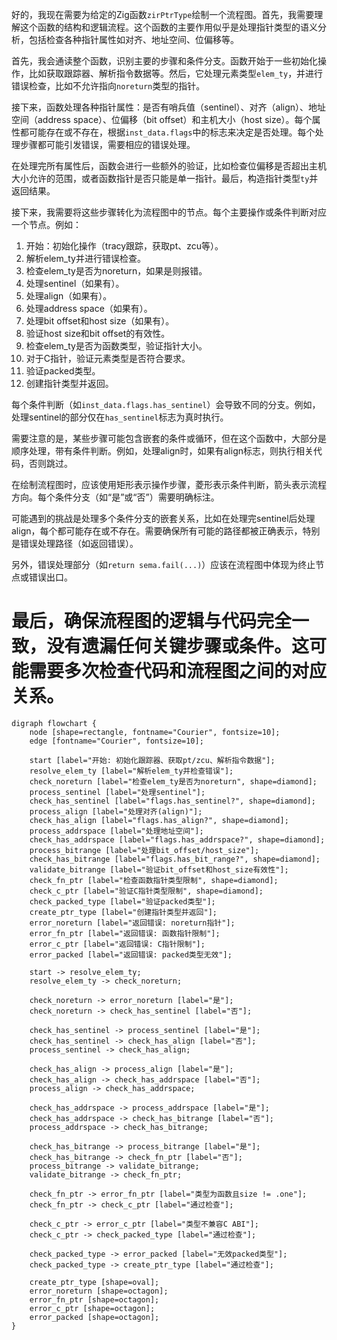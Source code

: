 好的，我现在需要为给定的Zig函数`zirPtrType`绘制一个流程图。首先，我需要理解这个函数的结构和逻辑流程。这个函数的主要作用似乎是处理指针类型的语义分析，包括检查各种指针属性如对齐、地址空间、位偏移等。

首先，我会通读整个函数，识别主要的步骤和条件分支。函数开始于一些初始化操作，比如获取跟踪器、解析指令数据等。然后，它处理元素类型`elem_ty`，并进行错误检查，比如不允许指向`noreturn`类型的指针。

接下来，函数处理各种指针属性：是否有哨兵值（sentinel）、对齐（align）、地址空间（address space）、位偏移（bit offset）和主机大小（host size）。每个属性都可能存在或不存在，根据`inst_data.flags`中的标志来决定是否处理。每个处理步骤都可能引发错误，需要相应的错误处理。

在处理完所有属性后，函数会进行一些额外的验证，比如检查位偏移是否超出主机大小允许的范围，或者函数指针是否只能是单一指针。最后，构造指针类型`ty`并返回结果。

接下来，我需要将这些步骤转化为流程图中的节点。每个主要操作或条件判断对应一个节点。例如：

1. 开始：初始化操作（tracy跟踪，获取pt、zcu等）。
2. 解析elem_ty并进行错误检查。
3. 检查elem_ty是否为noreturn，如果是则报错。
4. 处理sentinel（如果有）。
5. 处理align（如果有）。
6. 处理address space（如果有）。
7. 处理bit offset和host size（如果有）。
8. 验证host size和bit offset的有效性。
9. 检查elem_ty是否为函数类型，验证指针大小。
10. 对于C指针，验证元素类型是否符合要求。
11. 验证packed类型。
12. 创建指针类型并返回。

每个条件判断（如`inst_data.flags.has_sentinel`）会导致不同的分支。例如，处理sentinel的部分仅在`has_sentinel`标志为真时执行。

需要注意的是，某些步骤可能包含嵌套的条件或循环，但在这个函数中，大部分是顺序处理，带有条件判断。例如，处理align时，如果有align标志，则执行相关代码，否则跳过。

在绘制流程图时，应该使用矩形表示操作步骤，菱形表示条件判断，箭头表示流程方向。每个条件分支（如“是”或“否”）需要明确标注。

可能遇到的挑战是处理多个条件分支的嵌套关系，比如在处理完sentinel后处理align，每个都可能存在或不存在。需要确保所有可能的路径都被正确表示，特别是错误处理路径（如返回错误）。

另外，错误处理部分（如`return sema.fail(...)`）应该在流程图中体现为终止节点或错误出口。

最后，确保流程图的逻辑与代码完全一致，没有遗漏任何关键步骤或条件。这可能需要多次检查代码和流程图之间的对应关系。
================================================
```graphviz
digraph flowchart {
    node [shape=rectangle, fontname="Courier", fontsize=10];
    edge [fontname="Courier", fontsize=10];

    start [label="开始: 初始化跟踪器、获取pt/zcu、解析指令数据"];
    resolve_elem_ty [label="解析elem_ty并检查错误"];
    check_noreturn [label="检查elem_ty是否为noreturn", shape=diamond];
    process_sentinel [label="处理sentinel"];
    check_has_sentinel [label="flags.has_sentinel?", shape=diamond];
    process_align [label="处理对齐(align)"];
    check_has_align [label="flags.has_align?", shape=diamond];
    process_addrspace [label="处理地址空间"];
    check_has_addrspace [label="flags.has_addrspace?", shape=diamond];
    process_bitrange [label="处理bit_offset/host_size"];
    check_has_bitrange [label="flags.has_bit_range?", shape=diamond];
    validate_bitrange [label="验证bit_offset和host_size有效性"];
    check_fn_ptr [label="检查函数指针类型限制", shape=diamond];
    check_c_ptr [label="验证C指针类型限制", shape=diamond];
    check_packed_type [label="验证packed类型"];
    create_ptr_type [label="创建指针类型并返回"];
    error_noreturn [label="返回错误: noreturn指针"];
    error_fn_ptr [label="返回错误: 函数指针限制"];
    error_c_ptr [label="返回错误: C指针限制"];
    error_packed [label="返回错误: packed类型无效"];

    start -> resolve_elem_ty;
    resolve_elem_ty -> check_noreturn;
    
    check_noreturn -> error_noreturn [label="是"];
    check_noreturn -> check_has_sentinel [label="否"];
    
    check_has_sentinel -> process_sentinel [label="是"];
    check_has_sentinel -> check_has_align [label="否"];
    process_sentinel -> check_has_align;
    
    check_has_align -> process_align [label="是"];
    check_has_align -> check_has_addrspace [label="否"];
    process_align -> check_has_addrspace;
    
    check_has_addrspace -> process_addrspace [label="是"];
    check_has_addrspace -> check_has_bitrange [label="否"];
    process_addrspace -> check_has_bitrange;
    
    check_has_bitrange -> process_bitrange [label="是"];
    check_has_bitrange -> check_fn_ptr [label="否"];
    process_bitrange -> validate_bitrange;
    validate_bitrange -> check_fn_ptr;
    
    check_fn_ptr -> error_fn_ptr [label="类型为函数且size != .one"];
    check_fn_ptr -> check_c_ptr [label="通过检查"];
    
    check_c_ptr -> error_c_ptr [label="类型不兼容C ABI"];
    check_c_ptr -> check_packed_type [label="通过检查"];
    
    check_packed_type -> error_packed [label="无效packed类型"];
    check_packed_type -> create_ptr_type [label="通过检查"];
    
    create_ptr_type [shape=oval];
    error_noreturn [shape=octagon];
    error_fn_ptr [shape=octagon];
    error_c_ptr [shape=octagon];
    error_packed [shape=octagon];
}
```